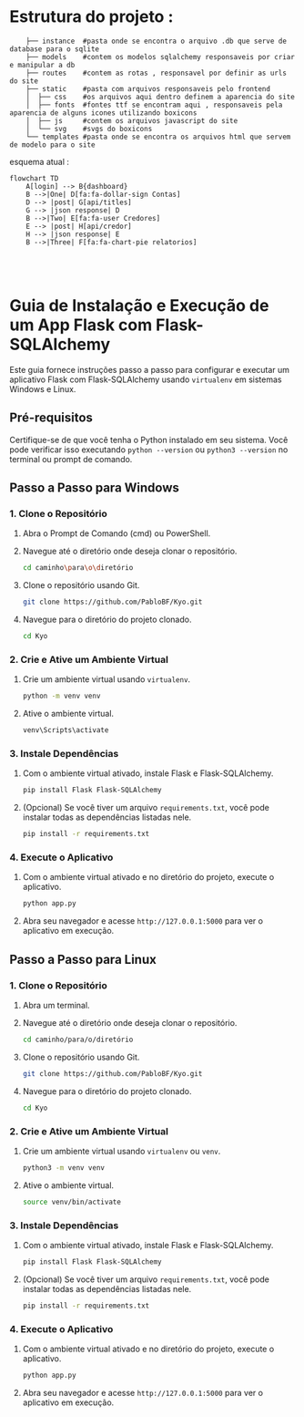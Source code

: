 
# Estrutura do projeto :

```
    ├── instance  #pasta onde se encontra o arquivo .db que serve de database para o sqlite
    ├── models    #contem os modelos sqlalchemy responsaveis por criar e manipular a db
    ├── routes    #contem as rotas , responsavel por definir as urls do site
    ├── static    #pasta com arquivos responsaveis pelo frontend
    │  ├── css    #os arquivos aqui dentro definem a aparencia do site
    │  ├── fonts  #fontes ttf se encontram aqui , responsaveis pela aparencia de alguns icones utilizando boxicons
    │  ├── js     #contem os arquivos javascript do site
    │  └── svg    #svgs do boxicons
    └── templates #pasta onde se encontra os arquivos html que servem de modelo para o site
```
esquema atual :
```mermaid
flowchart TD
    A[login] --> B{dashboard}
    B -->|One| D[fa:fa-dollar-sign Contas]
    D --> |post| G[api/titles]
    G --> |json response| D
    B -->|Two| E[fa:fa-user Credores]
    E --> |post| H[api/credor]
    H --> |json response| E
    B -->|Three| F[fa:fa-chart-pie relatorios]
```
<br>
<br>

# Guia de Instalação e Execução de um App Flask com Flask-SQLAlchemy

Este guia fornece instruções passo a passo para configurar e executar um aplicativo Flask com Flask-SQLAlchemy usando `virtualenv` em sistemas Windows e Linux.

## Pré-requisitos

Certifique-se de que você tenha o Python instalado em seu sistema. Você pode verificar isso executando `python --version` ou `python3 --version` no terminal ou prompt de comando.

## Passo a Passo para Windows

### 1. Clone o Repositório

1. Abra o Prompt de Comando (cmd) ou PowerShell.
2. Navegue até o diretório onde deseja clonar o repositório.

    ```bash
    cd caminho\para\o\diretório
    ```

3. Clone o repositório usando Git.

    ```bash
    git clone https://github.com/PabloBF/Kyo.git
    ```

4. Navegue para o diretório do projeto clonado.

    ```bash
    cd Kyo
    ```

### 2. Crie e Ative um Ambiente Virtual

1. Crie um ambiente virtual usando `virtualenv`.

    ```bash
    python -m venv venv
    ```

2. Ative o ambiente virtual.

    ```bash
    venv\Scripts\activate
    ```

### 3. Instale Dependências

1. Com o ambiente virtual ativado, instale Flask e Flask-SQLAlchemy.

    ```bash
    pip install Flask Flask-SQLAlchemy
    ```

2. (Opcional) Se você tiver um arquivo `requirements.txt`, você pode instalar todas as dependências listadas nele.

    ```bash
    pip install -r requirements.txt
    ```

### 4. Execute o Aplicativo

1. Com o ambiente virtual ativado e no diretório do projeto, execute o aplicativo.

    ```bash
    python app.py
    ```

2. Abra seu navegador e acesse `http://127.0.0.1:5000` para ver o aplicativo em execução.

## Passo a Passo para Linux

### 1. Clone o Repositório

1. Abra um terminal.
2. Navegue até o diretório onde deseja clonar o repositório.

    ```bash
    cd caminho/para/o/diretório
    ```

3. Clone o repositório usando Git.

    ```bash
    git clone https://github.com/PabloBF/Kyo.git
    ```

4. Navegue para o diretório do projeto clonado.

    ```bash
    cd Kyo
    ```

### 2. Crie e Ative um Ambiente Virtual

1. Crie um ambiente virtual usando `virtualenv` ou `venv`.

    ```bash
    python3 -m venv venv
    ```

2. Ative o ambiente virtual.

    ```bash
    source venv/bin/activate
    ```

### 3. Instale Dependências

1. Com o ambiente virtual ativado, instale Flask e Flask-SQLAlchemy.

    ```bash
    pip install Flask Flask-SQLAlchemy
    ```

2. (Opcional) Se você tiver um arquivo `requirements.txt`, você pode instalar todas as dependências listadas nele.

    ```bash
    pip install -r requirements.txt
    ```

### 4. Execute o Aplicativo

1. Com o ambiente virtual ativado e no diretório do projeto, execute o aplicativo.

    ```bash
    python app.py
    ```

2. Abra seu navegador e acesse `http://127.0.0.1:5000` para ver o aplicativo em execução.
